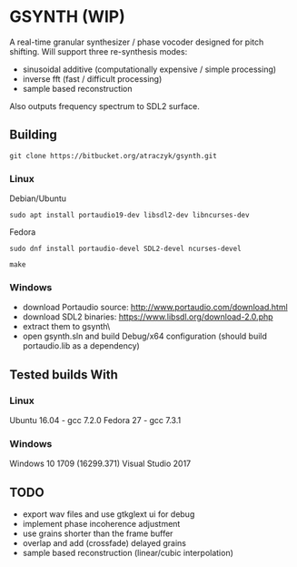 # GSYNTH (WIP)

A real-time granular synthesizer / phase vocoder designed for pitch shifting.
Will support three re-synthesis modes:

* sinusoidal additive (computationally expensive / simple processing)
* inverse fft (fast / difficult processing)
* sample based reconstruction

Also outputs frequency spectrum to SDL2 surface.

## Building

```
git clone https://bitbucket.org/atraczyk/gsynth.git
```

### Linux

Debian/Ubuntu
```
sudo apt install portaudio19-dev libsdl2-dev libncurses-dev
```

Fedora
```
sudo dnf install portaudio-devel SDL2-devel ncurses-devel
```

```
make
```

### Windows
 
* download Portaudio source: http://www.portaudio.com/download.html
* download SDL2 binaries: https://www.libsdl.org/download-2.0.php
* extract them to gsynth\
* open gsynth.sln and build Debug/x64 configuration (should build portaudio.lib as a dependency)

## Tested builds With

### Linux

Ubuntu 16.04 	- gcc 7.2.0
Fedora 27 		- gcc 7.3.1

### Windows

Windows 10 1709 (16299.371) Visual Studio 2017

## TODO

* export wav files and use gtkglext ui for debug
* implement phase incoherence adjustment
* use grains shorter than the frame buffer
* overlap and add (crossfade) delayed grains
* sample based reconstruction (linear/cubic interpolation)
